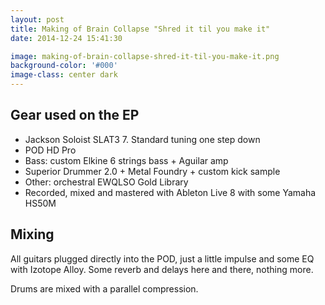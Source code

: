 ```yaml
---
layout: post
title: Making of Brain Collapse "Shred it til you make it"
date: 2014-12-24 15:41:30

image: making-of-brain-collapse-shred-it-til-you-make-it.png
background-color: '#000'
image-class: center dark
---
```


## Gear used on the EP

- Jackson Soloist SLAT3 7. Standard tuning one step down
- POD HD Pro
- Bass: custom Elkine 6 strings bass + Aguilar amp
- Superior Drummer 2.0 + Metal Foundry + custom kick sample
- Other: orchestral EWQLSO Gold Library
- Recorded, mixed and mastered with Ableton Live 8 with some Yamaha HS50M

## Mixing

All guitars plugged directly into the POD, just a little impulse and some EQ with Izotope Alloy. Some reverb and delays here and there, nothing more.

Drums are mixed with a parallel compression.
